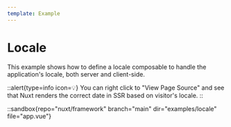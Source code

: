 ```yaml
---
template: Example
---
```


# Locale

This example shows how to define a locale composable to handle the application's locale, both server and client-side.

::alert{type=info icon=💡}
You can right click to "View Page Source" and see that Nuxt renders the correct date in SSR based on visitor's locale.
::

::sandbox{repo="nuxt/framework" branch="main" dir="examples/locale" file="app.vue"}
